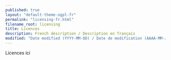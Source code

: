 ```yaml
---
published: true
layout: "default-theme-ogpl-fr"
permalink: "licensing-fr.html"
filename_root: licensing
title: Licences
description: French description / Description en français
modified: "Date modified (YYYY-MM-DD) / Date de modification (AAAA-MM-JJ)"
---
```


Licences ici
